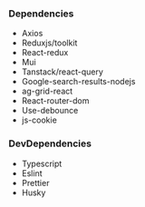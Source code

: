 

### Dependencies
* Axios
* Reduxjs/toolkit
* React-redux
* Mui
* Tanstack/react-query
* Google-search-results-nodejs
* ag-grid-react
* React-router-dom
* Use-debounce
* js-cookie

### DevDependencies
* Typescript
* Eslint
* Prettier
* Husky
